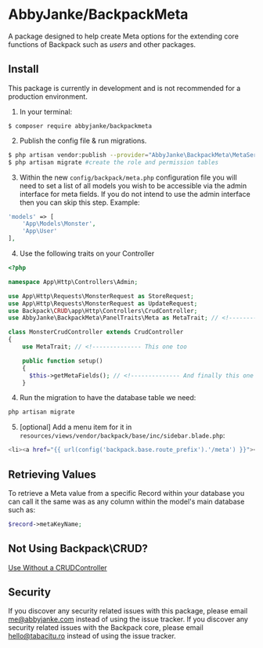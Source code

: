 # AbbyJanke/BackpackMeta

A package designed to help create Meta options for the extending core functions of Backpack such as _users_ and other packages.

## Install

This package is currently in development and is not recommended for a production environment.

1. In your terminal:
```
$ composer require abbyjanke/backpackmeta
```

2. Publish the config file & run migrations.
```bash
$ php artisan vendor:publish --provider="AbbyJanke\BackpackMeta\MetaServiceProvider" #publish config files and migrations
$ php artisan migrate #create the role and permission tables
```

3. Within the new `config/backpack/meta.php` configuration file you will need to set a list of all models you wish to be accessible via the admin interface for meta fields.
If you do not intend to use the admin interface then you can skip this step. Example:
```php
'models' => [
    'App\Models\Monster',
    'App\User'
],
```

4. Use the following traits on your Controller
```php
<?php

namespace App\Http\Controllers\Admin;

use App\Http\Requests\MonsterRequest as StoreRequest;
use App\Http\Requests\MonsterRequest as UpdateRequest;
use Backpack\CRUD\app\Http\Controllers\CrudController;
use AbbyJanke\BackpackMeta\PanelTraits\Meta as MetaTrait; // <!-------------- This One

class MonsterCrudController extends CrudController
{
    use MetaTrait; // <!-------------- This one too

    public function setup()
    {
      $this->getMetaFields(); // <!-------------- And finally this one
    }
```

4. Run the migration to have the database table we need:
```bash
php artisan migrate
```

5. [optional] Add a menu item for it in `resources/views/vendor/backpack/base/inc/sidebar.blade.php`:
```bash
<li><a href="{{ url(config('backpack.base.route_prefix').'/meta') }}"><i class="fa fa-plus-square"></i> <span>Meta Options</span></a></li>
```

## Retrieving Values

To retrieve a Meta value from a specific Record within your database you can call it the same was as any column within the model's main database such as:
```php
$record->metaKeyName;
```

## Not Using Backpack\CRUD?

[Use Without a CRUDController](https://github.com/AbbyJanke/BackpackMeta/wiki/Using-Meta-Options-Without-CRUD)

## Security

If you discover any security related issues with this package, please email me@abbyjanke.com instead of using the issue tracker.
If you discover any security related issues with the Backpack core, please email hello@tabacitu.ro instead of using the issue tracker.
